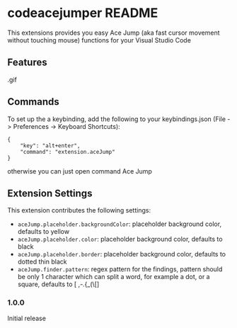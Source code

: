 # codeacejumper README

This extensions provides you easy Ace Jump (aka fast cursor movement without touching mouse) functions for your Visual Studio Code

## Features

.gif

## Commands

To set up the a keybinding, add the following to your keybindings.json (File -> Preferences -> Keyboard Shortcuts):

    {
        "key": "alt+enter",
        "command": "extension.aceJump"
    }

otherwise you can just open command Ace Jump

## Extension Settings

This extension contributes the following settings:

* `aceJump.placeholder.backgroundColor`: placeholder background color, defaults to yellow
* `aceJump.placeholder.color`: placeholder background color, defaults to black
* `aceJump.placeholder.border`: placeholder background color, defaults to dotted thin black
* `aceJump.finder.pattern`: regex pattern for the findings, pattern should be only 1 character which can split a word, for example a dot, or a square, defaults to [ ,-.{_(\\[]
 
### 1.0.0

Initial release